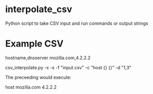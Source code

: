 # interpolate_csv
Python script to take CSV input and run commands or output strings

# Example CSV

hostname,dnsserver 
mozilla.com,4.2.2.2 

csv_interpolate.py -x -s -f "input.csv" -c "host {} {}" -d "1,3"

The preceeding would execute:

host mozilla.com 4.2.2.2
